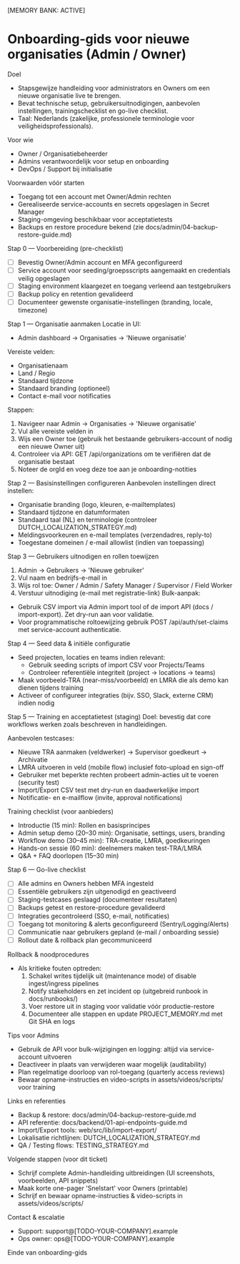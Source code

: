 [MEMORY BANK: ACTIVE]

# Onboarding-gids voor nieuwe organisaties (Admin / Owner)

Doel
- Stapsgewijze handleiding voor administrators en Owners om een nieuwe organisatie live te brengen.
- Bevat technische setup, gebruikersuitnodigingen, aanbevolen instellingen, trainingschecklist en go-live checklist.
- Taal: Nederlands (zakelijke, professionele terminologie voor veiligheidsprofessionals).

Voor wie
- Owner / Organisatiebeheerder
- Admins verantwoordelijk voor setup en onboarding
- DevOps / Support bij initialisatie

Voorwaarden vóór starten
- Toegang tot een account met Owner/Admin rechten
- Gerealiseerde service-accounts en secrets opgeslagen in Secret Manager
- Staging-omgeving beschikbaar voor acceptatietests
- Backups en restore procedure bekend (zie docs/admin/04-backup-restore-guide.md)

Stap 0 — Voorbereiding (pre-checklist)
- [ ] Bevestig Owner/Admin account en MFA geconfigureerd
- [ ] Service account voor seeding/groepsscripts aangemaakt en credentials veilig opgeslagen
- [ ] Staging environment klaargezet en toegang verleend aan testgebruikers
- [ ] Backup policy en retention gevalideerd
- [ ] Documenteer gewenste organisatie-instellingen (branding, locale, timezone)

Stap 1 — Organisatie aanmaken
Locatie in UI:
- Admin dashboard → Organisaties → 'Nieuwe organisatie'

Vereiste velden:
- Organisatienaam
- Land / Regio
- Standaard tijdzone
- Standaard branding (optioneel)
- Contact e-mail voor notificaties

Stappen:
1. Navigeer naar Admin → Organisaties → 'Nieuwe organisatie'
2. Vul alle vereiste velden in
3. Wijs een Owner toe (gebruik het bestaande gebruikers-account of nodig een nieuwe Owner uit)
4. Controleer via API: GET /api/organizations om te verifiëren dat de organisatie bestaat
5. Noteer de orgId en voeg deze toe aan je onboarding-notities

Stap 2 — Basisinstellingen configureren
Aanbevolen instellingen direct instellen:
- Organisatie branding (logo, kleuren, e-mailtemplates)
- Standaard tijdzone en datumformaten
- Standaard taal (NL) en terminologie (controleer DUTCH_LOCALIZATION_STRATEGY.md)
- Meldingsvoorkeuren en e-mail templates (verzendadres, reply-to)
- Toegestane domeinen / e-mail allowlist (indien van toepassing)

Stap 3 — Gebruikers uitnodigen en rollen toewijzen
1. Admin → Gebruikers → 'Nieuwe gebruiker'
2. Vul naam en bedrijfs-e-mail in
3. Wijs rol toe: Owner / Admin / Safety Manager / Supervisor / Field Worker
4. Verstuur uitnodiging (e-mail met registratie-link)
Bulk-aanpak:
- Gebruik CSV import via Admin import tool of de import API (docs / import-export). Zet dry-run aan voor validatie.
- Voor programmatische roltoewijzing gebruik POST /api/auth/set-claims met service-account authenticatie.

Stap 4 — Seed data & initiële configuratie
- Seed projecten, locaties en teams indien relevant:
  - Gebruik seeding scripts of import CSV voor Projects/Teams
  - Controleer referentiële integriteit (project -> locations -> teams)
- Maak voorbeeld-TRA (near-miss/voorbeeld) en LMRA die als demo kan dienen tijdens training
- Activeer of configureer integraties (bijv. SSO, Slack, externe CRM) indien nodig

Stap 5 — Training en acceptatietest (staging)
Doel: bevestig dat core workflows werken zoals beschreven in handleidingen.

Aanbevolen testcases:
- Nieuwe TRA aanmaken (veldwerker) → Supervisor goedkeurt → Archivatie
- LMRA uitvoeren in veld (mobile flow) inclusief foto-upload en sign-off
- Gebruiker met beperkte rechten probeert admin-acties uit te voeren (security test)
- Import/Export CSV test met dry-run en daadwerkelijke import
- Notificatie- en e-mailflow (invite, approval notifications)

Training checklist (voor aanbieders)
- Introductie (15 min): Rollen en basisprincipes
- Admin setup demo (20–30 min): Organisatie, settings, users, branding
- Workflow demo (30–45 min): TRA-creatie, LMRA, goedkeuringen
- Hands-on sessie (60 min): deelnemers maken test-TRA/LMRA
- Q&A + FAQ doorlopen (15–30 min)

Stap 6 — Go-live checklist
- [ ] Alle admins en Owners hebben MFA ingesteld
- [ ] Essentiële gebruikers zijn uitgenodigd en geactiveerd
- [ ] Staging-testcases geslaagd (documenteer resultaten)
- [ ] Backups getest en restore-procedure gevalideerd
- [ ] Integraties gecontroleerd (SSO, e-mail, notificaties)
- [ ] Toegang tot monitoring & alerts geconfigureerd (Sentry/Logging/Alerts)
- [ ] Communicatie naar gebruikers gepland (e-mail / onboarding sessie)
- [ ] Rollout date & rollback plan gecommuniceerd

Rollback & noodprocedures
- Als kritieke fouten optreden:
  1. Schakel writes tijdelijk uit (maintenance mode) of disable ingest/ingress pipelines
  2. Notify stakeholders en zet incident op (uitgebreid runbook in docs/runbooks/)
  3. Voer restore uit in staging voor validatie vóór productie-restore
  4. Documenteer alle stappen en update PROJECT_MEMORY.md met Git SHA en logs

Tips voor Admins
- Gebruik de API voor bulk-wijzigingen en logging: altijd via service-account uitvoeren
- Deactiveer in plaats van verwijderen waar mogelijk (auditability)
- Plan regelmatige doorloop van rol-toegang (quarterly access reviews)
- Bewaar opname-instructies en video-scripts in assets/videos/scripts/ voor training

Links en referenties
- Backup & restore: docs/admin/04-backup-restore-guide.md
- API referentie: docs/backend/01-api-endpoints-guide.md
- Import/Export tools: web/src/lib/import-export/
- Lokalisatie richtlijnen: DUTCH_LOCALIZATION_STRATEGY.md
- QA / Testing flows: TESTING_STRATEGY.md

Volgende stappen (voor dit ticket)
- Schrijf complete Admin-handleiding uitbreidingen (UI screenshots, voorbeelden, API snippets)
- Maak korte one-pager 'Snelstart' voor Owners (printable)
- Schrijf en bewaar opname-instructies & video-scripts in assets/videos/scripts/

Contact & escalatie
- Support: support@[TODO-YOUR-COMPANY].example
- Ops owner: ops@[TODO-YOUR-COMPANY].example

Einde van onboarding-gids
